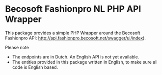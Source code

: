 # Becosoft Fashionpro NL PHP API Wrapper

This package provides a simple PHP Wrapper around the Becosoft Fashionpro API: http://api.fashionpro.becosoft.net/swagger/ui/index).

Please note
* The endpoints are in Dutch. An English API is not yet available. 
* The entities provided in this package written in English, to make sure all code is English based.
